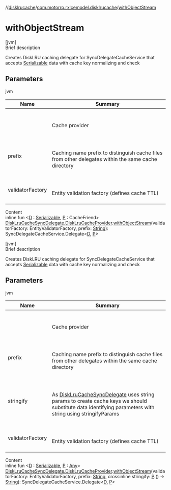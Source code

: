 //[disklrucache](../index.md)/[com.motorro.rxlcemodel.disklrucache](index.md)/[withObjectStream](with-object-stream.md)



# withObjectStream  
[jvm]  
Brief description  


Creates DiskLRU caching delegate for SyncDelegateCacheService that accepts [Serializable](https://docs.oracle.com/javase/8/docs/api/java/io/Serializable.html) data with cache key normalizing and check



## Parameters  
  
jvm  
  
|  Name|  Summary| 
|---|---|
| <receiver>| <br><br>Cache provider<br><br>
| prefix| <br><br>Caching name prefix to distinguish cache files from other delegates within the same cache directory<br><br>
| validatorFactory| <br><br>Entity validation factory (defines cache TTL)<br><br>
  
  
Content  
inline fun <[D](with-object-stream.md) : [Serializable](https://docs.oracle.com/javase/8/docs/api/java/io/Serializable.html), [P](with-object-stream.md) : CacheFriend> [DiskLruCacheSyncDelegate.DiskLruCacheProvider](-disk-lru-cache-sync-delegate/-disk-lru-cache-provider/index.md).[withObjectStream](with-object-stream.md)(validatorFactory: EntityValidatorFactory, prefix: [String](https://kotlinlang.org/api/latest/jvm/stdlib/kotlin/-string/index.html)): SyncDelegateCacheService.Delegate<[D](with-object-stream.md), [P](with-object-stream.md)>  


[jvm]  
Brief description  


Creates DiskLRU caching delegate for SyncDelegateCacheService that accepts [Serializable](https://docs.oracle.com/javase/8/docs/api/java/io/Serializable.html) data with cache key normalizing and check



## Parameters  
  
jvm  
  
|  Name|  Summary| 
|---|---|
| <receiver>| <br><br>Cache provider<br><br>
| prefix| <br><br>Caching name prefix to distinguish cache files from other delegates within the same cache directory<br><br>
| stringify| <br><br>As [DiskLruCacheSyncDelegate](-disk-lru-cache-sync-delegate/index.md) uses string params to create cache keys we should substitute data identifying parameters with string using stringifyParams<br><br>
| validatorFactory| <br><br>Entity validation factory (defines cache TTL)<br><br>
  
  
Content  
inline fun <[D](with-object-stream.md) : [Serializable](https://docs.oracle.com/javase/8/docs/api/java/io/Serializable.html), [P](with-object-stream.md) : [Any](https://kotlinlang.org/api/latest/jvm/stdlib/kotlin/-any/index.html)> [DiskLruCacheSyncDelegate.DiskLruCacheProvider](-disk-lru-cache-sync-delegate/-disk-lru-cache-provider/index.md).[withObjectStream](with-object-stream.md)(validatorFactory: EntityValidatorFactory, prefix: [String](https://kotlinlang.org/api/latest/jvm/stdlib/kotlin/-string/index.html), crossinline stringify: [P](with-object-stream.md).() -> [String](https://kotlinlang.org/api/latest/jvm/stdlib/kotlin/-string/index.html)): SyncDelegateCacheService.Delegate<[D](with-object-stream.md), [P](with-object-stream.md)>  



